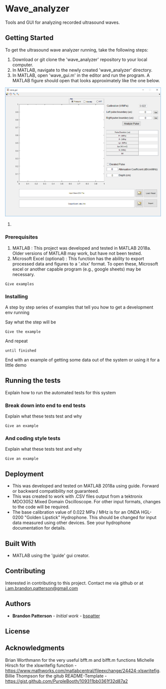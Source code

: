 # Wave_analyzer

Tools and GUI for analyzing recorded ultrasound waves.

## Getting Started

To get the ultrasound wave analyzer running, take the following steps:
1. Download or git clone the 'wave_analyzer' repository to your local computer.
1. In MATLAB, navigate to the newly created 'wave_analyzer' directory.
1. In MATLAB, open 'wave_gui.m' in the editor and run the program. A MATLAB figure should open that looks approximately like the one below.

![Newly opened wave analyzer gui in matlab as of 2018-07-16.](./blank_gui_20180716.png?raw=true "Example GUI")

1. 

### Prerequisites

1. MATLAB : This project was developed and tested in MATLAB 2018a. Older versions of MATLAB may work, but have not been tested.
2. Microsoft Excel (optional) : This function has the ability to export processed data and figures to a '.xlsx' format. To open these, Microsoft excel or another capable program (e.g., google sheets) may be necessary.

```
Give examples
```

### Installing

A step by step series of examples that tell you how to get a development env running

Say what the step will be

```
Give the example
```

And repeat

```
until finished
```

End with an example of getting some data out of the system or using it for a little demo

## Running the tests

Explain how to run the automated tests for this system

### Break down into end to end tests

Explain what these tests test and why

```
Give an example
```

### And coding style tests

Explain what these tests test and why

```
Give an example
```

## Deployment

* This was developed and tested on MATLAB 2018a using guide. Forward or backward compatibility not guaranteed.
* This was created to work with .CSV files output from a tektronix MDO3052 Mixed Domain Oscilloscope. For other input formats, changes to the code will be required.
* The base calibration value of 0.022 MPa / MHz is for an ONDA HGL-0200 "Golden Lipstick" Hydrophone. This should be changed for input data measured using other devices. See your hydrophone documentation for details.

## Built With

* MATLAB using the 'guide' gui creator. 

## Contributing

Interested in contributing to this project. Contact me via github or at i.am.brandon.patterson@gmail.com


## Authors

* **Brandon Patterson** - *Initial work* - [bspatter](https://github.com/bspatter)



## License



## Acknowledgments
Brian Worthmann for the very useful bfft.m and bifft.m functions
Michelle Hirsch for the xlswritefig function - https://www.mathworks.com/matlabcentral/fileexchange/24424-xlswritefig.
Billie Thompson for the gitub README-Template - https://gist.github.com/PurpleBooth/109311bb0361f32d87a2

